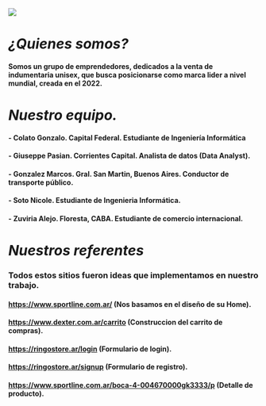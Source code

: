 <picture>
  <source media="(prefers-color-scheme: dark)" srcset="https://cdn-ehomb.nitrocdn.com/XtluxembKNihXqCmHJzRBghDXGQQNHaS/assets/static/optimized/wp-content/uploads/2021/07/4b459ffd010729adf983e2cacf06798e.imagenes-de-trabajo-en-equipo-en-caricatura.jpg">
  <source media="(prefers-color-scheme: light)" srcset="https://cdn-ehomb.nitrocdn.com/XtluxembKNihXqCmHJzRBghDXGQQNHaS/assets/static/optimized/wp-content/uploads/2021/07/4b459ffd010729adf983e2cacf06798e.imagenes-de-trabajo-en-equipo-en-caricatura.jpg">
  <img src="https://cdn-ehomb.nitrocdn.com/XtluxembKNihXqCmHJzRBghDXGQQNHaS/assets/static/optimized/wp-content/uploads/2021/07/4b459ffd010729adf983e2cacf06798e.imagenes-de-trabajo-en-equipo-en-caricatura.jpg">
</picture>

# ***¿Quienes somos?***
#### **Somos un grupo de emprendedores, dedicados a la venta de indumentaria unisex, que busca posicionarse como marca lider a nivel mundial, creada en el 2022.** 

# ***Nuestro equipo.***

#### - **Colato Gonzalo.** Capital Federal. Estudiante de Ingeniería Informática
#### - **Giuseppe Pasian.** Corrientes Capital. Analista de datos (Data Analyst).
#### - **Gonzalez Marcos.** Gral. San Martin, Buenos Aires. Conductor de transporte público.
#### - **Soto Nicole.** Estudiante de Ingenieria Informática.
#### - **Zuviria Alejo.** Floresta, CABA. Estudiante de comercio internacional.

# ***Nuestros referentes***

### Todos estos sitios fueron ideas que implementamos en nuestro trabajo.

#### https://www.sportline.com.ar/ (Nos basamos en el diseño de su Home).
#### https://www.dexter.com.ar/carrito (Construccion del carrito de compras).
#### https://ringostore.ar/login (Formulario de login).
#### https://ringostore.ar/signup (Formulario de registro).
#### https://www.sportline.com.ar/boca-4-004670000gk3333/p (Detalle de producto).
